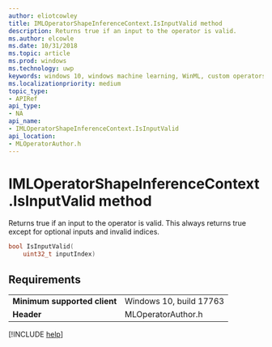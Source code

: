 ```yaml
---
author: eliotcowley
title: IMLOperatorShapeInferenceContext.IsInputValid method
description: Returns true if an input to the operator is valid.
ms.author: elcowle
ms.date: 10/31/2018
ms.topic: article
ms.prod: windows
ms.technology: uwp
keywords: windows 10, windows machine learning, WinML, custom operators, IsInputValid
ms.localizationpriority: medium
topic_type:
- APIRef
api_type:
- NA
api_name:
- IMLOperatorShapeInferenceContext.IsInputValid
api_location:
- MLOperatorAuthor.h
---
```


# IMLOperatorShapeInferenceContext.IsInputValid method

Returns true if an input to the operator is valid. This always returns true except for optional inputs and invalid indices.

```cpp
bool IsInputValid(
    uint32_t inputIndex)
```

## Requirements

| | |
|-|-|
| **Minimum supported client** | Windows 10, build 17763 |
| **Header** | MLOperatorAuthor.h |

[!INCLUDE [help](../includes/get-help.md)]
